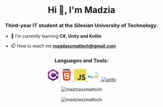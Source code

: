 <h1 align="center">Hi 👋, I'm Madzia</h1>
<h3 align="center">Third-year IT student at the Silesian University of Technology.</h3>

- 🌱 I’m currently learning **C#, Unity and Kotlin**

- 📫 How to reach me **magdaszmatloch@gmail.com**


<h3 align="center">Languages and Tools:</h3>
<p align="center"> <a href="https://www.w3schools.com/cs/" target="_blank" rel="noreferrer"> <img src="https://raw.githubusercontent.com/devicons/devicon/master/icons/csharp/csharp-original.svg" alt="csharp" width="40" height="40"/> </a> <a href="https://www.w3.org/html/" target="_blank" rel="noreferrer"> <img src="https://raw.githubusercontent.com/devicons/devicon/master/icons/html5/html5-original-wordmark.svg" alt="html5" width="40" height="40"/> </a> <a href="https://developer.mozilla.org/en-US/docs/Web/JavaScript" target="_blank" rel="noreferrer"> <img src="https://raw.githubusercontent.com/devicons/devicon/master/icons/javascript/javascript-original.svg" alt="javascript" width="40" height="40"/> </a> <a href="https://www.mysql.com/" target="_blank" rel="noreferrer"> <img src="https://raw.githubusercontent.com/devicons/devicon/master/icons/mysql/mysql-original-wordmark.svg" alt="mysql" width="40" height="40"/> </a> <a href="https://unity.com/" target="_blank" rel="noreferrer"> <img src="https://www.vectorlogo.zone/logos/unity3d/unity3d-icon.svg" alt="unity" width="40" height="40"/> </a> </p>

<p align="center"><img align="center" src="https://github-readme-stats.vercel.app/api/top-langs?username=madziaszmatloch&show_icons=true&locale=en&layout=compact&theme=tokyonight-duo&" alt="madziaszmatloch" /></p>


<p align="center"><img align="center" src="https://github-readme-streak-stats.herokuapp.com/?user=madziaszmatloch&theme=tokyonight-duo" alt="madziaszmatloch" /></p>
